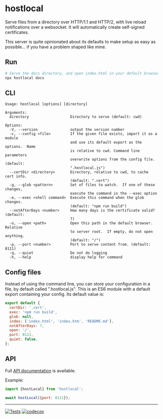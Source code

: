 # hostlocal

Serve files from a directory over HTTP/1.1 and HTTP/2, with live reload
notifications over a websocket.  It will automatically create self-signed
certificates.

This server is quite opinionated about its defaults to make setup as easy
as possible... if you have a problem shaped like mine.

## Run

```sh
# Serve the docs directory, and open index.html in your default browser.
npx hostlocal docs
```

## CLI

```text
Usage: hostlocal [options] [directory]

Arguments:
  directory                   Directory to serve (default: cwd)

Options:
  -V, --version               output the version number
  -c, --config <file>         If the given file exists, import it as a module
                              and use its default export as the options.  Name
                              is relative to cwd. Command line parameters
                              overwrite options from the config file. (default:
                              ".hostlocal.js")
  --certDir <directory>       Directory, relative to cwd, to cache cert info.
                              (default: ".cert")
  -g, --glob <pattern>        Set of files to watch.  If one of these changes,
                              execute the command in the --exec option
  -e, --exec <shell command>  Execute this command when the glob changes.
                              (default: "npm run build")
  --notAfterDays <number>     How many days is the certificate valid? (default:
                              7)
  -o, --open <path>           Open this path in the default browser.  Relative
                              to server root.  If empty, do not open anything.
                              (default: "/")
  -p, --port <number>         Port to serve content from. (default: 8111)
  -q, --quiet                 Do not do logging
  -h, --help                  display help for command
```

## Config files

Instead of using the command line, you can store your configuration in a
file, by default called ".hostlocal.js".  This is an ES6 module with a default
export containing your config.  Its default value is:

```js
export default {
  certDir: '.cert',
  exec: 'npm run build',
  glob: null,
  index: ['index.html', 'index.htm', 'README.md'],
  notAfterDays: 7,
  open: '/',
  port: 8111,
  quiet: false,
};
```

## API

Full [API documentation](http://hildjj.github.io/hostlocal/) is available.

Example:

```js
import {hostLocal} from 'hostlocal';

await hostLocal({port: 8111});
```

---
[![Tests](https://github.com/hildjj/hostlocal/actions/workflows/node.js.yml/badge.svg)](https://github.com/hildjj/hostlocal/actions/workflows/node.js.yml)
[![codecov](https://codecov.io/gh/hildjj/hostlocal/graph/badge.svg?token=HHS0QQ7NUF)](https://codecov.io/gh/hildjj/hostlocal)
